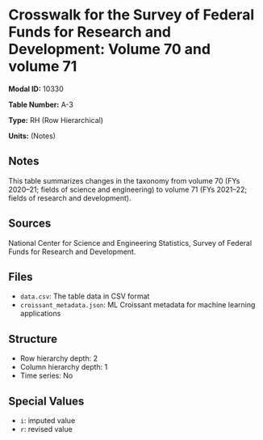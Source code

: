# Crosswalk for the Survey of Federal Funds for Research and Development: Volume 70 and volume 71

**Modal ID:** 10330

**Table Number:** A-3

**Type:** RH (Row Hierarchical)

**Units:** (Notes)

## Notes

This table summarizes changes in the taxonomy from volume 70 (FYs 2020–21; fields of science and engineering) to volume 71 (FYs 2021–22; fields of research and development).

## Sources

National Center for Science and Engineering Statistics, Survey of Federal Funds for Research and Development.

## Files

- `data.csv`: The table data in CSV format
- `croissant_metadata.json`: ML Croissant metadata for machine learning applications

## Structure

- Row hierarchy depth: 2
- Column hierarchy depth: 1
- Time series: No

## Special Values

- `i`: imputed value
- `r`: revised value
